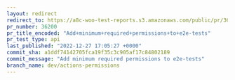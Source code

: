 ```yaml
---
layout: redirect
redirect_to: https://a8c-woo-test-reports.s3.amazonaws.com/public/pr/36200/api/index.html
pr_number: 36200
pr_title_encoded: "Add+minimum+required+permissions+to+e2e-tests"
pr_test_type: api
last_published: "2022-12-27 17:05:27 +0000"
commit_sha: a1ddf74142705fca19f35c3c905af17c84802189
commit_message: "Add minimum required permissions to e2e-tests"
branch_name: dev/actions-permissions
---
```

